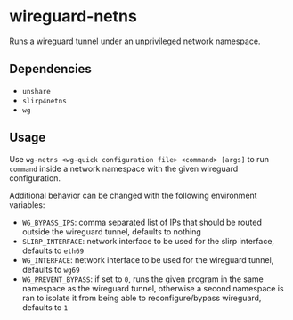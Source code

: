 # wireguard-netns

Runs a wireguard tunnel under an unprivileged network namespace.

## Dependencies

- `unshare`
- `slirp4netns`
- `wg`

## Usage

Use `wg-netns <wg-quick configuration file> <command> [args]` to run `command` inside
a network namespace with the given wireguard configuration.

Additional behavior can be changed with the following environment variables:

- `WG_BYPASS_IPS`: comma separated list of IPs that should be routed outside the wireguard tunnel, defaults to nothing
- `SLIRP_INTERFACE`: network interface to be used for the slirp interface, defaults to `eth69`
- `WG_INTERFACE`: network interface to be used for the wireguard tunnel, defaults to `wg69`
- `WG_PREVENT_BYPASS`: if set to `0`, runs the given program in the same namespace as the wireguard tunnel, otherwise a second namespace is ran to isolate it from being able to reconfigure/bypass wireguard, defaults to `1`

